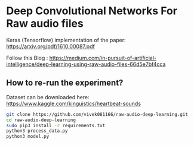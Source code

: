 # Deep Convolutional Networks For Raw audio files
Keras (Tensorflow) implementation of the paper: https://arxiv.org/pdf/1610.00087.pdf

Follow this Blog : https://medium.com/in-pursuit-of-artificial-intelligence/deep-learning-using-raw-audio-files-66d5e7bf4cca


## How to re-run the experiment?

Dataset can be downloaded here: https://www.kaggle.com/kinguistics/heartbeat-sounds

```bash
git clone https://github.com/vivek081166/raw-audio-deep-learning.git
cd raw-audio-deep-learning
sudo pip3 install -r requirements.txt
python3 process_data.py
python3 model.py
```

